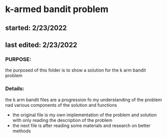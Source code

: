 # k-armed bandit problem

## started: 2/23/2022
## last edited: 2/23/2022

### PURPOSE:
the purposed of this folder is to show a solution for the k arm bandit problem

### Details:

the k arm bandit files are a progression fo my understanding of the problem nad various components of the solution and functions
- the original file is my own implementation of the problem and solution with only reading the description of the problem
- the next file is after reading some materials and research on better methods
